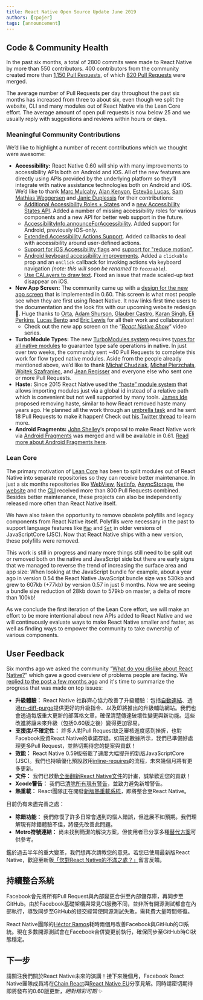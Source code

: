 ```yaml
---
title: React Native Open Source Update June 2019
authors: [cpojer]
tags: [announcement]
---
```


## Code & Community Health

In the past six months, a total of 2800 commits were made to React Native by more than 550 contributors. 400 contributors from the community created more than [1,150 Pull Requests](https://github.com/facebook/react-native/pulls?page=24&q=is%3Apr+closed%3A%3E2018-12-01&utf8=%E2%9C%93), of which [820 Pull Requests](https://github.com/facebook/react-native/pulls?utf8=%E2%9C%93&q=is%3Apr+closed%3A%3E2018-12-01+label%3A%22Merged%22+) were merged.

The average number of Pull Requests per day throughout the past six months has increased from three to about six, even though we split the website, CLI and many modules out of React Native via the Lean Core effort. The average amount of open pull requests is now below 25 and we usually reply with suggestions and reviews within hours or days.

### Meaningful Community Contributions

We’d like to highlight a number of recent contributions which we thought were awesome:

- **Accessibility:** React Native 0.60 will ship with many improvements to accessibility APIs both on Android and iOS. All of the new features are directly using APIs provided by the underlying platform so they’ll integrate with native assistance technologies both on Android and iOS. We’d like to thank [Marc Mulcahy](https://github.com/marcmulcahy), [Alan Kenyon](https://github.com/facebook/react-native/pull/24746), [Estevão Lucas](https://github.com/elucaswork), [Sam Mathias Weggersen](https://github.com/sweggersen) and [Janic Duplessis](https://twitter.com/janicduplessis) for their contributions:
  - [Additional Accessibility Roles + States](https://github.com/facebook/react-native/pull/24095) and a [new Accessibility States API](https://github.com/facebook/react-native/pull/24608). Added a number of missing accessibility roles for various components and a new API for better web support in the future.
  - [AccessibilityInfo.announceForAccessibility](https://github.com/facebook/react-native/pull/24746). Added support for Android, previously iOS-only.
  - [Extended Accessibility Actions Support](https://github.com/facebook/react-native/pull/24695). Added callbacks to deal with accessibility around user-defined actions.
  - [Support for iOS Accessibility flags](https://github.com/facebook/react-native/pull/23913) and [support for "reduce motion"](https://github.com/facebook/react-native/pull/23839).
  - [Android keyboard accessibility improvements](https://github.com/facebook/react-native/pull/24359). Added a `clickable` prop and an `onClick` callback for invoking actions via keyboard navigation _(note: this will soon be renamed to `focusable`)._
  - [Use CALayers to draw text](https://github.com/facebook/react-native/pull/24387). Fixed an issue that made scaled-up text disappear on iOS.
- **New App Screen:** The community came up with a [design for the new app screen](https://github.com/react-native-community/discussions-and-proposals/issues/122) that is implemented in 0.60. This screen is what most people see when they are first using React Native. It now links first time users to the documentation and the look fits with our upcoming website redesign 🌟. Huge thanks to [Orta](https://twitter.com/orta), [Adam Shurson](https://www.linkedin.com/in/ashurson/), [Glauber Castro](https://github.com/glauberfc), [Karan Singh](https://github.com/karanpratapsingh), [Eli Perkins](https://twitter.com/_eliperkins), [Lucas Bento](https://twitter.com/lbentosilva) and [Eric Lewis](https://twitter.com/ericlewis) for all their work and collaboration!
  - Check out the new app screen on the “_[React Native Show](https://www.youtube.com/watch?v=ImlAqMZxveg)_“ video series.
- **TurboModule Types:** The new [TurboModules system](https://github.com/react-native-community/discussions-and-proposals/issues/40) requires [types for all native modules](https://github.com/facebook/react-native/issues/24875) to guarantee type safe operations in native. In just over two weeks, the community sent ~40 Pull Requests to complete this work for flow typed native modules. Aside from the people already mentioned above, we’d like to thank [Michał Chudziak](https://twitter.com/michalchudziak), [Michał Pierzchała](https://twitter.com/thymikee), [Wojtek Szafraniec](https://github.com/wojteg1337), and [Jean Regisser](https://github.com/jeanregisser) and everyone else who sent one or more Pull Requests.
- **Haste:** Since 2015 React Native used the [“haste” module system](https://github.com/reactjs/reactjs.org/commit/0629e3e2289ed54fac854472aec9a5f6c8318c98#diff-c42b758729cb89976b3a8fd51d1227fa) that allows importing modules just via a global id instead of a relative path which is convenient but not well supported by many tools. [James Ide](https://twitter.com/JI) proposed removing haste, similar to how React removed haste many years ago. He planned all the work through an [umbrella task](https://github.com/facebook/react-native/issues/24316) and he sent 18 Pull Requests to make it happen! Check out [his Twitter thread](https://twitter.com/JI/status/1136369775083319296) to learn more.
- **Android Fragments:** [John Shelley](https://github.com/jpshelley)‘s proposal to make React Native work via [Android Fragments](https://github.com/facebook/react-native/pull/12199) was merged and will be available in 0.61. [Read more about Android Fragments here](https://developer.android.com/guide/components/fragments).

### Lean Core

The primary motivation of [Lean Core](https://github.com/react-native-community/discussions-and-proposals/issues/6) has been to split modules out of React Native into separate repositories so they can receive better maintenance. In just a six months repositories like [WebView](https://github.com/react-native-community/react-native-webview), [NetInfo](https://github.com/react-native-community/react-native-netinfo), [AsyncStorage](https://github.com/react-native-community/react-native-async-storage), the [website](https://github.com/facebook/react-native-website) and the [CLI](https://github.com/react-native-community/cli) received more than 800 Pull Requests combined. Besides better maintenance, these projects can also be independently released more often than React Native itself.

We have also taken the opportunity to remove obsolete polyfills and legacy components from React Native itself. Polyfills were necessary in the past to support language features like [`Map`](https://developer.mozilla.org/en-US/docs/Web/JavaScript/Reference/Global_Objects/Map) and [`Set`](https://developer.mozilla.org/en-US/docs/Web/JavaScript/Reference/Global_Objects/Set) in older versions of JavaScriptCore (JSC). Now that React Native ships with a new version, these polyfills were removed.

This work is still in progress and many more things still need to be split out or removed both on the native and JavaScript side but there are early signs that we managed to reverse the trend of increasing the surface area and app size: When looking at the JavaScript bundle for example, about a year ago in version 0.54 the React Native JavaScript bundle size was 530kb and grew to 607kb (+77kb) by version 0.57 in just 6 months. Now we are seeing a bundle size reduction of 28kb down to 579kb on master, a delta of more than 100kb!

As we conclude the first iteration of the Lean Core effort, we will make an effort to be more intentional about new APIs added to React Native and we will continuously evaluate ways to make React Native smaller and faster, as well as finding ways to empower the community to take ownership of various components.

## User Feedback

Six months ago we asked the community “[What do you dislike about React Native?](https://github.com/react-native-community/discussions-and-proposals/issues/64)” which gave a good overview of problems people are facing. We [replied to the post a few months ago](https://github.com/react-native-community/discussions-and-proposals/issues/104) and it's time to summarize the progress that was made on top issues:

- **升級體驗：** React Native 社群齊心協力改善了升級體驗：包括[自動連結](https://github.com/react-native-community/cli/blob/master/docs/autolinking.md)、透過[rn-diff-purge](https://github.com/react-native-community/rn-diff-purge)提供更好的升級指令、以及即將推出的升級輔助網站。我們也會透過每版重大更新的部落格文章，確保清楚傳達破壞性變更與新功能。這些改進將讓未來升級（包括0.60版之後）變得更加容易。
- **支援度/不確定性：** 許多人對Pull Request缺乏審核進度感到挫折，也對Facebook投資React Native的承諾存疑。如前述數據所示，我們已準備好處理更多Pull Request，並熱切期待您的提案與貢獻！
- **效能：** React Native 0.59版搭載了速度大幅提升的新版JavaScriptCore (JSC)。我們也持續優化預設啟用[inline-requires](/docs/performance#ram-bundles-inline-requires)的流程，未來幾個月將有更多更新。
- **文件：** 我們已啟動[全面翻新React Native文件](https://github.com/facebook/react-native-website/issues/929)的計畫，誠摯歡迎您的貢獻！
- **Xcode警告：** 我們已[清除所有現有警告](https://github.com/facebook/react-native/issues/22609)，並致力避免新增警告。
- **熱重載：** React團隊正在開發[新版熱重載系統](https://twitter.com/dan_abramov/status/1126948870137753605)，即將整合至React Native。

目前仍有未盡完善之處：

- **除錯功能：** 我們修復了許多日常會遇到的惱人錯誤，但進展不如預期。我們理解現有除錯體驗不佳，將優先改善此問題。
- **Metro符號連結：** 尚未找到簡潔的解決方案，但使用者已分享多種[替代方案](https://github.com/facebook/metro/issues/1)可供參考。

鑑於過去半年的重大變革，我們想再次請教您的意見。若您已使用最新版React Native，歡迎至新版[「您對React Native的不滿之處？」](https://github.com/react-native-community/discussions-and-proposals/issues/134)留言反饋。

## 持續整合系統

Facebook會先將所有Pull Request與內部變更合併至內部儲存庫，再同步至GitHub。由於Facebook基礎架構與常見CI服務不同，並非所有開源測試都會在內部執行，導致同步至GitHub的提交經常使開源測試失敗，需耗費大量時間修復。

React Native團隊的[Héctor Ramos](https://twitter.com/hectorramos)耗時兩個月改善Facebook與GitHub的CI系統。現在多數開源測試會在Facebook合併變更前執行，確保同步至GitHub時CI狀態穩定。

## 下一步

請關注我們關於React Native未來的演講！接下來幾個月，Facebook React Native團隊成員將在[Chain React](https://infinite.red/ChainReactConf)與[React Native EU](https://react-native.eu/)分享見解。同時請密切期待即將發布的0.60版更新，_絕對精彩可期_ ✨